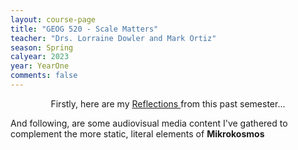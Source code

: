 ```yaml
---
layout: course-page
title: "GEOG 520 - Scale Matters"
teacher: "Drs. Lorraine Dowler and Mark Ortiz"
season: Spring
calyear: 2023
year: YearOne
comments: false
---
```

<p align="center">
Firstly, here are my <a class="btn zoombtn" href="{{ site.url }}YearOne/Spring2023/GEOG520/reflections">
     Reflections
     </a> 
from this past semester...<br/>

And following, are some audiovisual media content I've gathered to complement the more static, literal elements of <b>Mikrokosmos</b>
</p>

